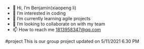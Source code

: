 - 👋 Hi, I’m Benjamin(xiaopeng li)
- 👀 I’m interested in coding
- 🌱 I’m currently learning agile projects
- 💞️ I’m looking to collaborate on with my team  
- 📫 How to reach me 1813958347@qq.com

<!---
LLLxxxppp/LLLxxxppp is a ✨ special ✨ repository because its `README.md` (this file) appears on your GitHub profile.
You can click the Preview link to take a look at your changes.
--->

 #project
  This is our group project
  updated on 5/11/2021
  6.30 PM

